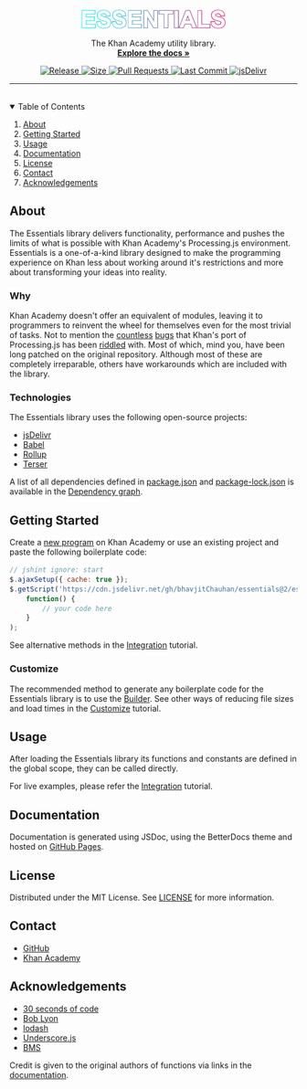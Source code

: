 <br>
<p align="center">
    <a href="https://github.com/bhavjitChauhan/Essentials">
        <img src="https://github.com/bhavjitChauhan/Essentials/blob/master/logo.png?raw=true"
        alt="Logo"
        width="50%">
    </a>
</p>
<p align="center">
    The Khan Academy utility library.
    <br>
    <a href="https://bhavjitchauhan.github.io/Essentials/"><strong>Explore the docs »</strong></a>
</p>
<p align="center">
    <a href="https://github.com/bhavjitChauhan/Essentials/releases">
        <img src="https://img.shields.io/github/v/release/bhavjitChauhan/Essentials?style=flat-square" alt="Release">
    </a>
    <a href="https://cdn.jsdelivr.net/gh/bhavjitChauhan/Essentials@2/essentials.min.js">
        <img src="https://img.shields.io/badge/minified%20size-26.91%20kB-blue?style=flat-square" alt="Size">
    </a>
    <a href="https://github.com/bhavjitChauhan/Essentials/pulls">
        <img src="https://img.shields.io/github/issues-pr/bhavjitChauhan/Essentials?style=flat-square" alt="Pull Requests">
    </a>
    <a href="https://github.com/bhavjitChauhan/Essentials/commits">
        <img src="https://img.shields.io/github/last-commit/bhavjitChauhan/Essentials?style=flat-square" alt="Last Commit">
    </a>
    <a href="https://www.jsdelivr.com/package/gh/bhavjitChauhan/Essentials?path=build">
        <img src="https://data.jsdelivr.com/v1/package/gh/bhavjitChauhan/Essentials/badge" alt="jsDelivr">
    </a>
</p>
<hr>
<br>
<details open="open">
    <summary>Table of Contents</summary>
    <ol>
        <li>
            <a href="#about">About</a>
        </li>
        <li>
            <a href="#getting-started">Getting Started</a>
        </li>
        <li><a href="#usage">Usage</a></li>
        <li><a href="#documentation">Documentation</a></li>
        <li><a href="#license">License</a></li>
        <li><a href="#contact">Contact</a></li>
        <li><a href="#acknowledgements">Acknowledgements</a></li>
    </ol>
</details>

## About
The Essentials library delivers functionality, performance and pushes the limits of what is possible with Khan Academy's Processing.js environment. Essentials is a one-of-a-kind library designed to make the programming experience on Khan less about working around it's restrictions and more about transforming your ideas into reality.

### Why
Khan Academy doesn't offer an equivalent of modules, leaving it to programmers to reinvent the wheel for themselves even for the most trivial of tasks. Not to mention the [countless](https://khanacademy.org/cs/-/5836386270134272) [bugs](https://ka-hearth.learnerpages.com/posts/new-memory-leak) that Khan's port of Processing.js has been [riddled](https://github.com/Khan/live-editor/issues) with. Most of which, mind you, have been long patched on the original repository. Although most of these are completely irreparable, others have workarounds which are included with the library.

### Technologies
The Essentials library uses the following open-source projects:
 - [jsDelivr](https://www.jsdelivr.com/)
 - [Babel](https://babeljs.io/)
 - [Rollup](https://rollupjs.org/)
 - [Terser](https://terser.org/)

A list of all dependencies defined in [package.json](https://github.com/bhavjitChauhan/Essentials/blob/master/package.json) and [package-lock.json](https://github.com/bhavjitChauhan/Essentials/blob/master/package-lock.json) is available in the [Dependency graph](https://github.com/bhavjitChauhan/Essentials/network/dependencies).

## Getting Started
Create a [new program](https://www.khanacademy.org/cs/new/) on Khan Academy or use an existing project and paste the following boilerplate code:

```js
// jshint ignore: start
$.ajaxSetup({ cache: true });
$.getScript('https://cdn.jsdelivr.net/gh/bhavjitChauhan/essentials@2/essentials.min.js',
    function() {
        // your code here
    }
);
```

See alternative methods in the [Integration](https://bhavjitchauhan.github.io/Essentials/tutorial-Integration) tutorial.

### Customize
The recommended method to generate any boilerplate code for the Essentials library is to use the [Builder](https://bhavjitchauhan.github.io/Essentials/tutorial-Builder). See other ways of reducing file sizes and load times in the [Customize](https://bhavjitchauhan.github.io/Essentials/tutorial-Customize) tutorial.

## Usage
After loading the Essentials library its functions and constants are defined in the global scope, they can be called directly.

For live examples, please refer the [Integration](https://bhavjitchauhan.github.io/Essentials/tutorial-Integration) tutorial.

## Documentation
Documentation is generated using JSDoc, using the BetterDocs theme and hosted on [GitHub Pages](https://bhavjitchauhan.github.io/Essentials).

## License
Distributed under the MIT License. See [LICENSE](https://github.com/bhavjitChauhan/Essentials/blob/master/LICENSE) for more information.

## Contact
 - [GitHub](https://github.com/bhavjitChauhan)
 - [Khan Academy](https://www.khanacademy.org/profile/bhavjitChauhan/projects)

## Acknowledgements
 - [30 seconds of code](https://www.30secondsofcode.org/js)
 - [Bob Lyon](https://www.khanacademy.org/profile/BobLyon/)
 - [lodash](https://github.com/lodash/lodash)
 - [Underscore.js](https://underscorejs.org/)
 - [BMS](https://www.khanacademy.org/cs/-/6070976254115840)

Credit is given to the original authors of functions via links in the [documentation](https://bhavjitchauhan.github.io/Essentials).

